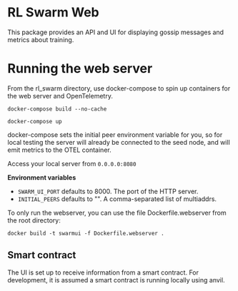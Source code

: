 # RL Swarm Web

This package provides an API and UI for displaying gossip messages and metrics about training.

# Running the web server

From the rl_swarm directory, use docker-compose to spin up containers for the web server and OpenTelemetry.
```
docker-compose build --no-cache
```

```
docker-compose up
```

docker-compose sets the initial peer environment variable for you, so for local testing 
the server will already be connected to the seed node, and will emit metrics to the OTEL container.

Access your local server from `0.0.0.0:8080`

**Environment variables**
- `SWARM_UI_PORT` defaults to 8000. The port of the HTTP server.
- `INITIAL_PEERS` defaults to "". A comma-separated list of multiaddrs.

To only run the webserver, you can use the file Dockerfile.webserver from the root directory:
```
docker build -t swarmui -f Dockerfile.webserver .
```

## Smart contract
The UI is set up to receive information from a smart contract. For development, it is assumed a smart contract is running locally using anvil.
